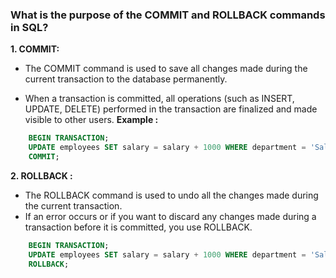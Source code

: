 ### What is the purpose of the COMMIT and ROLLBACK commands in SQL?

<b>1.  COMMIT: </b>
- The COMMIT command is used to save all changes made during the current transaction to the database permanently.

- When a transaction is committed, all operations (such as INSERT, UPDATE, DELETE) performed in the transaction are finalized and made visible to other users.
<b> Example : </b>

```sql
    BEGIN TRANSACTION;
    UPDATE employees SET salary = salary + 1000 WHERE department = 'Sales';
    COMMIT;
```

<b>2. ROLLBACK : </b>
- The ROLLBACK command is used to undo all the changes made during the current transaction.
- If an error occurs or if you want to discard any changes made during a transaction before it is committed, you use ROLLBACK.

```sql
    BEGIN TRANSACTION;
    UPDATE employees SET salary = salary + 1000 WHERE department = 'Sales';
    ROLLBACK;
```